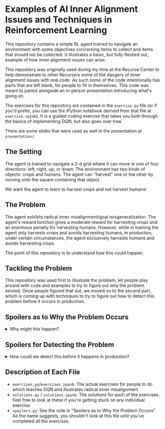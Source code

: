 # Examples of AI Inner Alignment Issues and Techniques in Reinforcement Learning

This repository contains a simple RL agent trained to navigate an environment
with some objectives concerning items to collect and items that should not be
collected. It illustrates a basic, but fully fleshed out, example of how inner
alignment issues can arise.

This repository was originally used during my time at the Recurse Center to help
demonstrate to other Recursers some of the dangers of inner alignment issues
with real code. As such some of the code intentionally has parts that are left
blank, for people to fill in themselves. This code was meant to paired alongside
an in-person presentation introducing what's going on.

The exercises for this repository are contained in the `exercise.py` file (or
if you'd prefer, you can use the iPython notebook derived from that file at
`exercise.ipynb`). It is a guided coding exercise that takes you both through
the basics of implementing DQN, but also goes over how

There are some slides that were used as well in the presentation at
`presentation/`.

## The Setting

The agent is trained to navigate a 2-d grid where it can move in one of four
directions: left, right, up, or down. The environment has two kinds of objects:
crops and humans. The agent can "harvest" one or the other by moving onto the
square containing that object.

We want the agent to learn to harvest crops and not harvest humans!

## The Problem

The agent exhibits radical inner misalignment/goal misgeneralization. The
agent's reward function gives a moderate reward for harvesting crops and an
enormous penalty for harvesting humans. However, while in training the agent
only harvests crops and avoids harvesting humans, in production, under certain
circumstances, the agent exclusively harvests humans and avoids harvesting
crops.

The point of this repository is to understand how this could happen.

## Tackling the Problem

This repository was used first to illustrate the problem, let people play
around with code and examples to try to figure out why the problem existed. Once
people figured that out, we moved on to the second part, which is coming up with
techniques to try to figure out how to detect this problem before it occurs in
production.

## Spoilers as to Why the Problem Occurs

<details>
<summary>Why might this happen?</summary>

As mentioned earlier, the point of this project is to demonstrate inner
alignment failure. In particular what I intended was for people to first
scrutinize the reward function for any errors, but realize that the reward
function was perfectly fine. This is to illustrate that the "classic sci-fi"
fear of outer alignment, i.e. the Monkey Paw problem where we ask for a wish
which is granted exactly according to the letter but not in spirit, is not the
main thing we should be worried about.

Here what we "ask for" in terms of the reward function is perfectly fine. The
problem is rather that we see examples of out-of-distribution mazes in
production. Our maze generation algorithm in training does not generate all
possible mazes (in particular it does not generate mazes with shapes where one
block "sticks out" as opposed to at least two).

The nice part about this is that the maze generation algorithm is a reasonable
one that another RCer also came up with! Which is a great real-life
demonstration of how it can be practically difficult-to-impossible to ensure
that the training set is truly representative of production.

I did some behind-the-scenes stuff here to maximize teaching effect. The way I
ensure that the bot has maximally bad behavior was to find the worst set of
initial seed weights for the network I could and use those. I did that by first
training an "evil" version of the bot (`spoilers.py`) whose
training did include mazes that the normal maze generation algorithm would not
produce. For those mazes, I changed the sign of the reward function for humans,
which heavily incentivized the agent to harvest humans.

I "re-initialized" those weights by running gradient ascent on the "evil"
version of the maze so that its loss got quite bad (and its behavior
correspondingly became very dumb as well; it would forget how to navigate a
maze and just ram into a lot of walls).  Then I took those weights and used
them as the starting weights for the "non-evil" bot. Because those mazes didn't
show up in training, the evil behavior remained.

This is meant to emulate getting a "bad roll of the dice" when it comes to 
initial weights, where here I force the dice roll to be bad.
</details>

## Spoilers for Detecting the Problem

<details>
<summary>How could we detect this before it happens in production?</summary>

We basically use the same "Deep Dreaming" idea that underlies a lot of
mechanistic interpretability exploration. We ask the net to generate examples of
mazes that would "cause" it to harvest a human, by fixing the network weights,
letting the maze vary, and performing gradient ascent (with the loss function
being the Q-value of the action that would cause the bot to harvest the human).

We notice quite soon that the mazes generated have that "one block" sticking out
attribute and hopefully can use that to diagnose deficiencies in our training
set.
</details>

## Description of Each File

+ `exercises.py`/`exercises.ipynb`: The actual exercises for people to do which
  teaches DQN and illustrates radical inner misalignment
+ `solutions.py` / `solutions.ipynb`: The solutions for each of the exercises.
  Feel free to look at these if you're getting stuck on any individual
  exercise.
+ `spoilers.py`: See the note in "Spoilers as to Why the Problem Occurs". As
  the name suggests, you shouldn't look at this file until you've completed all
  the exercises.
